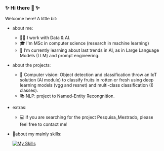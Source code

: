 ### ✨ Hi there 👋 ✨

Welcome here! A little bit:
- about me:
  
  - 👩‍💻 I work with Data & AI.
  - 🎓 I'm MSc in computer science (research in machine learning) 
  - 🌱 I’m currently learning about last trends in AI, as in Large Language Models (LLM) and prompt engineering.

-  about the projects:
  
    - 🔎 Computer vision: Object detection and classification throw an IoT solution (AI module) to classify fruits in rotten or fresh using deep learning models (vgg and resnet) and multi-class classification (6 classes).
    - 📚 NLP:  project to Named-Entity Recongnition.

- extras:

  - 💻 if you are searching for the project Pesquisa_Mestrado, please feel free to contact me! 

 -  🧠about my mainly skills:

    [![My Skills](https://skillicons.dev/icons?i=py,tensorflow,latex)](https://skillicons.dev)

